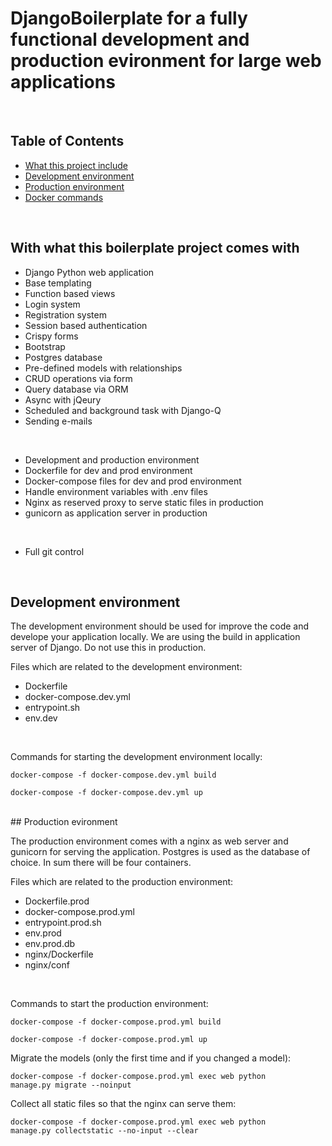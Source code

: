 
# DjangoBoilerplate for a fully functional development and production evironment for large web applications

<br>

## Table of Contents

- [What this project include](#projectinclude)
- [Development environment](#development)
- [Production environment](#production)
- [Docker commands](#contributing)

<br>

## With what this boilerplate project comes with

- Django Python web application
- Base templating
- Function based views
- Login system
- Registration system 
- Session based authentication
- Crispy forms
- Bootstrap 
- Postgres database
- Pre-defined models with relationships
- CRUD operations via form
- Query database via ORM 
- Async with jQeury
- Scheduled and background task with Django-Q
- Sending e-mails 
<br>

- Development and production environment 
- Dockerfile for dev and prod environment
- Docker-compose files for dev and prod environment
- Handle environment variables with .env files
- Nginx as reserved proxy to serve static files in production
- gunicorn as application server in production
<br>

- Full git control 



<br>

## Development environment

The development environment should be used for improve the code and develope your application locally.
We are using the build in application server of Django. Do not use this in production.

Files which are related to the development environment:

- Dockerfile
- docker-compose.dev.yml
- entrypoint.sh
- env.dev

<br>

Commands for starting the development environment locally:

<code>docker-compose -f docker-compose.dev.yml build</code>

<code>docker-compose -f docker-compose.dev.yml up</code>


<br>
## Production evironment

The production environment comes with a nginx as web server and gunicorn for serving the application. 
Postgres is used as the database of choice. In sum there will be four containers. 

Files which are related to the production environment:

- Dockerfile.prod
- docker-compose.prod.yml
- entrypoint.prod.sh
- env.prod
- env.prod.db
- nginx/Dockerfile
- nginx/conf

<br>

Commands to start the production environment:

<code>docker-compose -f docker-compose.prod.yml build</code>

<code>docker-compose -f docker-compose.prod.yml up</code>

Migrate the models (only the first time and if you changed a model):

<code>docker-compose -f docker-compose.prod.yml exec web python manage.py migrate --noinput </code>

Collect all static files so that the nginx can serve them:

<code>docker-compose -f docker-compose.prod.yml exec web python manage.py collectstatic --no-input --clear </code>
